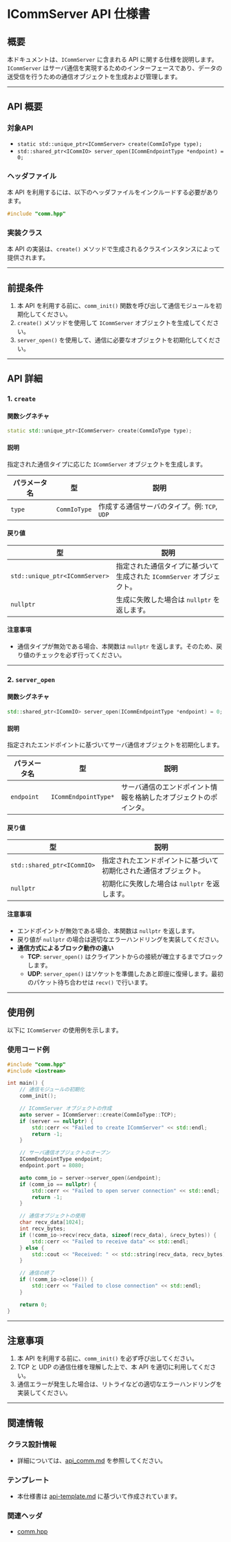 # ICommServer API 仕様書

## 概要

本ドキュメントは、`ICommServer` に含まれる API に関する仕様を説明します。`ICommServer` はサーバ通信を実現するためのインターフェースであり、データの送受信を行うための通信オブジェクトを生成および管理します。

---

## API 概要

### 対象API

- `static std::unique_ptr<ICommServer> create(CommIoType type);`
- `std::shared_ptr<ICommIO> server_open(ICommEndpointType *endpoint) = 0;`

### ヘッダファイル

本 API を利用するには、以下のヘッダファイルをインクルードする必要があります。

```cpp
#include "comm.hpp"
```

### 実装クラス

本 API の実装は、`create()` メソッドで生成されるクラスインスタンスによって提供されます。

---

## 前提条件

1. 本 API を利用する前に、`comm_init()` 関数を呼び出して通信モジュールを初期化してください。
2. `create()` メソッドを使用して `ICommServer` オブジェクトを生成してください。
3. `server_open()` を使用して、通信に必要なオブジェクトを初期化してください。

---

## API 詳細

### 1. `create`

#### 関数シグネチャ

```cpp
static std::unique_ptr<ICommServer> create(CommIoType type);
```

#### 説明
指定された通信タイプに応じた `ICommServer` オブジェクトを生成します。

| パラメータ名 | 型            | 説明 |
|--------------|---------------|------|
| `type`       | `CommIoType`  | 作成する通信サーバのタイプ。例: `TCP`, `UDP` |

#### 戻り値

| 型                                   | 説明 |
|-------------------------------------|------|
| `std::unique_ptr<ICommServer>`      | 指定された通信タイプに基づいて生成された `ICommServer` オブジェクト。 |
| `nullptr`                           | 生成に失敗した場合は `nullptr` を返します。 |

#### 注意事項

- 通信タイプが無効である場合、本関数は `nullptr` を返します。そのため、戻り値のチェックを必ず行ってください。

---

### 2. `server_open`

#### 関数シグネチャ

```cpp
std::shared_ptr<ICommIO> server_open(ICommEndpointType *endpoint) = 0;
```

#### 説明
指定されたエンドポイントに基づいてサーバ通信オブジェクトを初期化します。

| パラメータ名 | 型                     | 説明 |
|--------------|------------------------|------|
| `endpoint`   | `ICommEndpointType*`  | サーバ通信のエンドポイント情報を格納したオブジェクトのポインタ。 |

#### 戻り値

| 型                           | 説明 |
|------------------------------|------|
| `std::shared_ptr<ICommIO>`   | 指定されたエンドポイントに基づいて初期化された通信オブジェクト。 |
| `nullptr`                    | 初期化に失敗した場合は `nullptr` を返します。 |

#### 注意事項

- エンドポイントが無効である場合、本関数は `nullptr` を返します。
- 戻り値が `nullptr` の場合は適切なエラーハンドリングを実装してください。
- **通信方式によるブロック動作の違い**
  - **TCP**: `server_open()` はクライアントからの接続が確立するまでブロックします。
  - **UDP**: `server_open()` はソケットを準備したあと即座に復帰します。最初のパケット待ち合わせは `recv()` で行います。

---

## 使用例

以下に `ICommServer` の使用例を示します。

### 使用コード例

```cpp
#include "comm.hpp"
#include <iostream>

int main() {
    // 通信モジュールの初期化
    comm_init();

    // ICommServer オブジェクトの作成
    auto server = ICommServer::create(CommIoType::TCP);
    if (server == nullptr) {
        std::cerr << "Failed to create ICommServer" << std::endl;
        return -1;
    }

    // サーバ通信オブジェクトのオープン
    ICommEndpointType endpoint;
    endpoint.port = 8080;

    auto comm_io = server->server_open(&endpoint);
    if (comm_io == nullptr) {
        std::cerr << "Failed to open server connection" << std::endl;
        return -1;
    }

    // 通信オブジェクトの使用
    char recv_data[1024];
    int recv_bytes;
    if (!comm_io->recv(recv_data, sizeof(recv_data), &recv_bytes)) {
        std::cerr << "Failed to receive data" << std::endl;
    } else {
        std::cout << "Received: " << std::string(recv_data, recv_bytes) << std::endl;
    }

    // 通信の終了
    if (!comm_io->close()) {
        std::cerr << "Failed to close connection" << std::endl;
    }

    return 0;
}
```

---

## 注意事項

1. 本 API を利用する前に、`comm_init()` を必ず呼び出してください。
2. TCP と UDP の通信仕様を理解した上で、本 API を適切に利用してください。
3. 通信エラーが発生した場合は、リトライなどの適切なエラーハンドリングを実装してください。

---

## 関連情報

### クラス設計情報
- 詳細については、[api_comm.md](https://github.com/toppers/hakoniwa-drone-core/blob/main/docs/api/comm/api_comm.md) を参照してください。

### テンプレート
 - 本仕様書は [api-template.md](https://github.com/toppers/hakoniwa-drone-core/blob/main/docs/prompts/api-template.md) に基づいて作成されています。

### 関連ヘッダ
- [comm.hpp](https://github.com/toppers/hakoniwa-drone-core/blob/main/include/comm.hpp)


